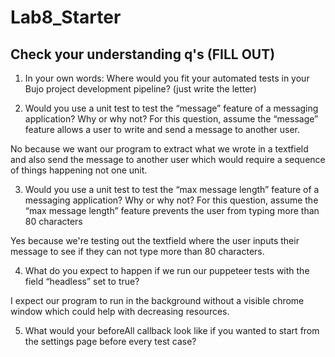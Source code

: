 # Lab8_Starter

## Check your understanding q's (FILL OUT)
1. In your own words: Where would you fit your automated tests in your Bujo project development pipeline? (just write the letter)

2. Would you use a unit test to test the “message” feature of a messaging application? Why or why not? For this question, assume the “message” feature allows a user to write and send a message to another user.

No because we want our program to extract what we wrote in a textfield and also send the message to another user which would require a sequence of things happening not one unit.

3. Would you use a unit test to test the “max message length” feature of a messaging application? Why or why not? For this question, assume the “max message length” feature prevents the user from typing more than 80 characters

Yes because we're testing out the textfield where the user inputs their message to see if they can not type more than 80 characters.

4. What do you expect to happen if we run our puppeteer tests with the field “headless” set to true?

I expect our program to run in the background without a visible chrome window which could help with decreasing resources.

5. What would your beforeAll callback look like if you wanted to start from the settings page before every test case?

